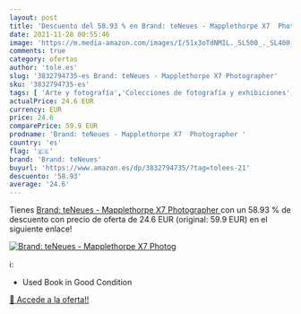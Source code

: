 ```yaml
---
layout: post
title: 'Descuento del 58.93 % en Brand: teNeues - Mapplethorpe X7  Photog'
date: 2021-11-28 00:55:46
image: 'https://m.media-amazon.com/images/I/51x3oTdNMIL._SL500_._SL400_.jpg'
comments: true
category: ofertas
author: 'tole.es'
slug: '3832794735-es Brand: teNeues - Mapplethorpe X7 Photographer'
sku: '3832794735-es'
tags: [ 'Arte y fotografía','Colecciones de fotografía y exhibiciones','Fotografía de naturaleza y fauna','Fotografía de plantas y animales','Fotografía y vídeo','Fotógrafos individuales','Libros','Libros de fotógrafos individuales','Retrato fotográfico','brand: teneues', ]
actualPrice: 24.6 EUR
currency: EUR
price: 24.6
comparePrice: 59.9 EUR
prodname: 'Brand: teNeues - Mapplethorpe X7  Photographer '
country: 'es'
flag: '🇪🇸'
brand: 'Brand: teNeues'
buyurl: 'https://www.amazon.es/dp/3832794735/?tag=tolees-21'
descuento: '58.93'
average: '24.6'
---
```


Tienes [Brand: teNeues - Mapplethorpe X7  Photographer ](https://www.amazon.es/dp/3832794735/?tag=tolees-21) con un 58.93 % de descuento con precio de oferta de 24.6 EUR (original: 59.9 EUR) en el siguiente enlace!

[![Brand: teNeues - Mapplethorpe X7  Photog](https://m.media-amazon.com/images/I/51x3oTdNMIL._SL500_._SL400_.jpg)](https://www.amazon.es/dp/3832794735/?tag=tolees-21)

ℹ️:

- Used Book in Good Condition

[🛒 Accede a la oferta!!](https://www.amazon.es/dp/3832794735/?tag=tolees-21)
